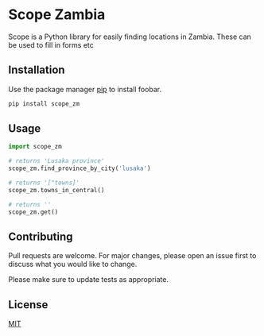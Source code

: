 # Scope Zambia

Scope is a Python library for easily finding locations in Zambia. These can be used to fill in forms etc

## Installation

Use the package manager [pip](https://pip.pypa.io/en/stable/) to install foobar.

```bash
pip install scope_zm
```

## Usage

```python
import scope_zm

# returns 'Lusaka province'
scope_zm.find_province_by_city('lusaka')

# returns '["towns]'
scope_zm.towns_in_central()

# returns ''
scope_zm.get()
```

## Contributing

Pull requests are welcome. For major changes, please open an issue first
to discuss what you would like to change.

Please make sure to update tests as appropriate.

## License

[MIT](https://choosealicense.com/licenses/mit/)
